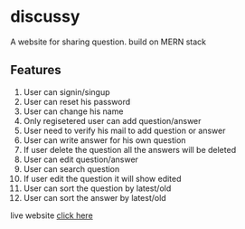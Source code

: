 # discussy
A website for sharing question. build on MERN stack

## Features 

<ol>
	<li>User can signin/singup</li>
	<li>User can reset his password</li>
	<li>User can change his name</li>
	<li>Only regisetered user can add question/answer</li>
	<li>User need to verify his mail to add question or answer</li>
	<li>User can write answer for his own question</li>
	<li>If user delete the question all the answers will be deleted</li>
	<li>User can edit question/answer</li>
	<li>User can search question</li>
	<li>If user edit the question it will show edited</li>
	<li>User can sort the question by latest/old</li>
	<li>User can sort the answer by latest/old</li>
</ol>  


live website <a href="https://https://discussy.herokuapp.com/">click here </a>